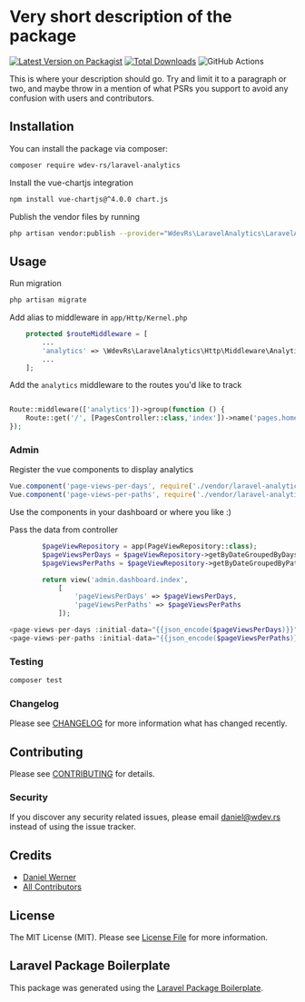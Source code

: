 # Very short description of the package

[![Latest Version on Packagist](https://img.shields.io/packagist/v/wdev-rs/laravel-analytics.svg?style=flat-square)](https://packagist.org/packages/wdev-rs/laravel-analytics)
[![Total Downloads](https://img.shields.io/packagist/dt/wdev-rs/laravel-analytics.svg?style=flat-square)](https://packagist.org/packages/wdev-rs/laravel-analytics)
![GitHub Actions](https://github.com/wdev-rs/laravel-analytics/actions/workflows/main.yml/badge.svg)

This is where your description should go. Try and limit it to a paragraph or two, and maybe throw in a mention of what PSRs you support to avoid any confusion with users and contributors.

## Installation

You can install the package via composer:

```bash
composer require wdev-rs/laravel-analytics
```

Install the vue-chartjs integration

```bash
npm install vue-chartjs@^4.0.0 chart.js
```

Publish the vendor files by running

```bash
php artisan vendor:publish --provider="WdevRs\LaravelAnalytics\LaravelAnalyticsServiceProvider"
```

## Usage

Run migration

```bash
php artisan migrate
```

Add alias to middleware in `app/Http/Kernel.php`
```php
    protected $routeMiddleware = [
        ...
        'analytics' => \WdevRs\LaravelAnalytics\Http\Middleware\Analytics::class,
        ...
    ];        
```

Add the `analytics` middleware to the routes you'd like to track

```php

Route::middleware(['analytics'])->group(function () {
    Route::get('/', [PagesController::class,'index'])->name('pages.home');
});

```

### Admin

Register the vue components to display analytics

```js
Vue.component('page-views-per-days', require('./vendor/laravel-analytics/components/PageViewsPerDays.vue').default);
Vue.component('page-views-per-paths', require('./vendor/laravel-analytics/components/PageViewsPerPaths.vue').default);
```

Use the components in your dashboard or where you like :) 

Pass the data from controller

```php
        $pageViewRepository = app(PageViewRepository::class);
        $pageViewsPerDays = $pageViewRepository->getByDateGroupedByDays(Carbon::today()->subDays(28));
        $pageViewsPerPaths = $pageViewRepository->getByDateGroupedByPath(Carbon::today()->subDays(28));

        return view('admin.dashboard.index',
            [
                'pageViewsPerDays' => $pageViewsPerDays,
                'pageViewsPerPaths' => $pageViewsPerPaths
            ]);
```

```php
<page-views-per-days :initial-data="{{json_encode($pageViewsPerDays)}}"/>
<page-views-per-paths :initial-data="{{json_encode($pageViewsPerPaths)}}"/>
```

### Testing

```bash
composer test
```

### Changelog

Please see [CHANGELOG](CHANGELOG.md) for more information what has changed recently.

## Contributing

Please see [CONTRIBUTING](CONTRIBUTING.md) for details.

### Security

If you discover any security related issues, please email daniel@wdev.rs instead of using the issue tracker.

## Credits

-   [Daniel Werner](https://github.com/wdev-rs)
-   [All Contributors](../../contributors)

## License

The MIT License (MIT). Please see [License File](LICENSE.md) for more information.

## Laravel Package Boilerplate

This package was generated using the [Laravel Package Boilerplate](https://laravelpackageboilerplate.com).
